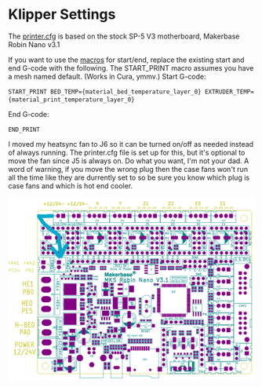 # Klipper Settings

The [printer.cfg](printer.cfg) is based on the stock SP-5 V3 motherboard, Makerbase Robin Nano v3.1

If you want to use the [macros](SP-5_V3_macro.cfg) for start/end, replace the existing start and end G-code with the following. The START_PRINT macro assumes you have a mesh named default. (Works in Cura, ymmv.)
Start G-code:
```
START_PRINT BED_TEMP={material_bed_temperature_layer_0} EXTRUDER_TEMP={material_print_temperature_layer_0}
```
End G-code:
```
END_PRINT
```

I moved my heatsync fan to J6 so it can be turned on/off as needed instead of always running. The printer.cfg file is set up for this, but it's optional to move the fan since J5 is always on. Do what you want, I'm not your dad. A word of warning, if you move the wrong plug then the case fans won't run all the time like they are durrently set to so be sure you know which plug is case fans and which is hot end cooler.

![J5 to J6](../_media/Move_Heatsync_Fan.png "Optional Fan Move")
